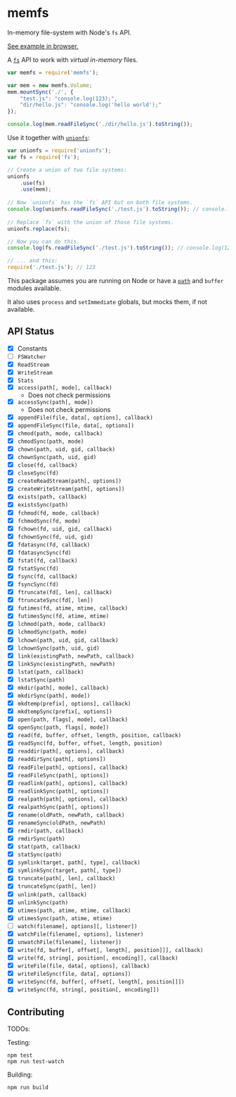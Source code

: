 # memfs

In-memory file-system with Node's `fs` API.

[See example in browser.](https://jsfiddle.net/6a96vLoj/2/)

A [`fs`](https://nodejs.org/api/fs.html) API to work with *virtual in-memory* files.

```javascript
var memfs = require('memfs');

var mem = new memfs.Volume;
mem.mountSync('./', {
    "test.js": "console.log(123);",
    "dir/hello.js": "console.log('hello world');"
});

console.log(mem.readFileSync('./dir/hello.js').toString());
```

Use it together with [`unionfs`](http://www.npmjs.com/package/unionfs):

```javascript
var unionfs = require('unionfs');
var fs = require('fs');

// Create a union of two file systems:
unionfs
    .use(fs)
    .use(mem);
    
// Now `unionfs` has the `fs` API but on both file systems.
console.log(unionfs.readFileSync('./test.js').toString()); // console.log(123);
    
// Replace `fs` with the union of those file systems.
unionfs.replace(fs);

// Now you can do this.
console.log(fs.readFileSync('./test.js').toString()); // console.log(123);

// ... and this:
require('./test.js'); // 123

```

This package assumes you are running on Node or have a
[`path`](https://www.npmjs.com/package/path) and `buffer` modules available.

It also uses `process` and `setImmediate` globals, but mocks them, if not
available.

## API Status

 - [x] Constants
 - [ ] `FSWatcher`
 - [x] `ReadStream`
 - [x] `WriteStream`
 - [x] `Stats`
 - [x] `access(path[, mode], callback)`
   - Does not check permissions
 - [x] `accessSync(path[, mode])`
   - Does not check permissions
 - [x] `appendFile(file, data[, options], callback)`
 - [x] `appendFileSync(file, data[, options])`
 - [x] `chmod(path, mode, callback)`
 - [x] `chmodSync(path, mode)`
 - [x] `chown(path, uid, gid, callback)`
 - [x] `chownSync(path, uid, gid)`
 - [x] `close(fd, callback)`
 - [x] `closeSync(fd)`
 - [x] `createReadStream(path[, options])`
 - [x] `createWriteStream(path[, options])`
 - [x] `exists(path, callback)`
 - [x] `existsSync(path)`
 - [x] `fchmod(fd, mode, callback)`
 - [x] `fchmodSync(fd, mode)`
 - [x] `fchown(fd, uid, gid, callback)`
 - [x] `fchownSync(fd, uid, gid)`
 - [x] `fdatasync(fd, callback)`
 - [x] `fdatasyncSync(fd)`
 - [x] `fstat(fd, callback)`
 - [x] `fstatSync(fd)`
 - [x] `fsync(fd, callback)`
 - [x] `fsyncSync(fd)`
 - [x] `ftruncate(fd[, len], callback)`
 - [x] `ftruncateSync(fd[, len])`
 - [x] `futimes(fd, atime, mtime, callback)`
 - [x] `futimesSync(fd, atime, mtime)`
 - [x] `lchmod(path, mode, callback)`
 - [x] `lchmodSync(path, mode)`
 - [x] `lchown(path, uid, gid, callback)`
 - [x] `lchownSync(path, uid, gid)`
 - [x] `link(existingPath, newPath, callback)`
 - [x] `linkSync(existingPath, newPath)`
 - [x] `lstat(path, callback)`
 - [x] `lstatSync(path)`
 - [x] `mkdir(path[, mode], callback)`
 - [x] `mkdirSync(path[, mode])`
 - [x] `mkdtemp(prefix[, options], callback)`
 - [x] `mkdtempSync(prefix[, options])`
 - [x] `open(path, flags[, mode], callback)`
 - [x] `openSync(path, flags[, mode])`
 - [x] `read(fd, buffer, offset, length, position, callback)`
 - [x] `readSync(fd, buffer, offset, length, position)`
 - [x] `readdir(path[, options], callback)`
 - [x] `readdirSync(path[, options])`
 - [x] `readFile(path[, options], callback)`
 - [x] `readFileSync(path[, options])`
 - [x] `readlink(path[, options], callback)`
 - [x] `readlinkSync(path[, options])`
 - [x] `realpath(path[, options], callback)`
 - [x] `realpathSync(path[, options])`
 - [x] `rename(oldPath, newPath, callback)`
 - [x] `renameSync(oldPath, newPath)`
 - [x] `rmdir(path, callback)`
 - [x] `rmdirSync(path)`
 - [x] `stat(path, callback)`
 - [x] `statSync(path)`
 - [x] `symlink(target, path[, type], callback)`
 - [x] `symlinkSync(target, path[, type])`
 - [x] `truncate(path[, len], callback)`
 - [x] `truncateSync(path[, len])`
 - [x] `unlink(path, callback)`
 - [x] `unlinkSync(path)`
 - [x] `utimes(path, atime, mtime, callback)`
 - [x] `utimesSync(path, atime, mtime)`
 - [ ] `watch(filename[, options][, listener])`
 - [x] `watchFile(filename[, options], listener)`
 - [x] `unwatchFile(filename[, listener])`
 - [x] `write(fd, buffer[, offset[, length[, position]]], callback)`
 - [x] `write(fd, string[, position[, encoding]], callback)`
 - [x] `writeFile(file, data[, options], callback)`
 - [x] `writeFileSync(file, data[, options])`
 - [x] `writeSync(fd, buffer[, offset[, length[, position]]])`
 - [x] `writeSync(fd, string[, position[, encoding]])`

## Contributing

TODOs:


Testing:

    npm test
    npm run test-watch

Building:

    npm run build

